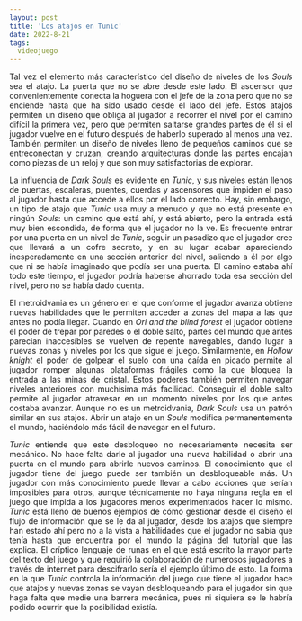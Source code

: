 ```yaml
---
layout: post
title: 'Los atajos en Tunic'
date: 2022-8-21
tags:
  videojuego
---
```

<p style='text-align: justify;'>Tal vez el elemento más característico del diseño de niveles de los <i>Souls</i> sea el atajo. La puerta que no se abre desde este lado. El ascensor que convenientemente conecta la hoguera con el jefe de la zona pero que no se enciende hasta que ha sido usado desde el lado del jefe. Estos atajos permiten un diseño que obliga al jugador a recorrer el nivel por el camino difícil la primera vez, pero que permiten saltarse grandes partes de él si el jugador vuelve en el futuro después de haberlo superado al menos una vez. También permiten un diseño de niveles lleno de pequeños caminos que se entreconectan y cruzan, creando arquitecturas donde las partes encajan como piezas de un reloj y que son muy satisfactorias de explorar.</p>

<p style='text-align: justify;'>La influencia de <i>Dark Souls</i> es evidente en <i>Tunic</i>, y sus niveles están llenos de puertas, escaleras, puentes, cuerdas y ascensores que impiden el paso al jugador hasta que accede a ellos por el lado correcto. Hay, sin embargo, un tipo de atajo que <i>Tunic</i> usa muy a menudo y que no está presente en ningún <i>Souls</i>: un camino que está ahí, y está abierto, pero la entrada está muy bien escondida, de forma que el jugador no la ve. Es frecuente entrar por una puerta en un nivel de <i>Tunic</i>, seguir un pasadizo que el jugador cree que llevará a un cofre secreto, y en su lugar acabar apareciendo inesperadamente en una sección anterior del nivel, saliendo a él por algo que ni se había imaginado que podía ser una puerta. El camino estaba ahí todo este tiempo, el jugador podría haberse ahorrado toda esa sección del nivel, pero no se había dado cuenta.</p>

<p style='text-align: justify;'>El metroidvania es un género en el que conforme el jugador avanza obtiene nuevas habilidades que le permiten acceder a zonas del mapa a las que antes no podía llegar. Cuando en <i>Ori and the blind forest</i> el jugador obtiene el poder de trepar por paredes o el doble salto, partes del mundo que antes parecían inaccesibles se vuelven de repente navegables, dando lugar a nuevas zonas y niveles por los que sigue el juego. Similarmente, en <i>Hollow knight</i> el poder de golpear el suelo con una caída en picado permite al jugador romper algunas plataformas frágiles como la que bloquea la entrada a las minas de cristal. Estos poderes también permiten navegar niveles anteriores con muchísima más facilidad. Conseguir el doble salto permite al jugador atravesar en un momento niveles por los que antes costaba avanzar. Aunque no es un metroidvania, <i>Dark Souls</i> usa un patrón similar en sus atajos. Abrir un atajo en un <i>Souls</i> modifica permanentemente el mundo, haciéndolo más fácil de navegar en el futuro.</p>

<p style='text-align: justify;'><i>Tunic</i> entiende que este desbloqueo no necesariamente necesita ser mecánico. No hace falta darle al jugador una nueva habilidad o abrir una puerta en el mundo para abrirle nuevos caminos. El conocimiento que el jugador tiene del juego puede ser también un desbloqueable más. Un jugador con más conocimiento puede llevar a cabo acciones que serían imposibles para otros, aunque técnicamente no haya ninguna regla en el juego que impida a los jugadores menos experimentados hacer lo mismo. <i>Tunic</i> está lleno de buenos ejemplos de cómo gestionar desde el diseño el flujo de información que se le da al jugador, desde los atajos que siempre han estado ahí pero no a la vista a habilidades que el jugador no sabía que tenía hasta que encuentra por el mundo la página del tutorial que las explica. El críptico lenguaje de runas en el que está escrito la mayor parte del texto del juego y que requirió la colaboración de numerosos jugadores a través de internet para descifrarlo sería el ejemplo último de esto. La forma en la que <i>Tunic</i> controla la información del juego que tiene el jugador hace que atajos y nuevas zonas se vayan desbloqueando para el jugador sin que haga falta que medie una barrera mecánica, pues ni siquiera se le habría podido ocurrir que la posibilidad existía.</p>

